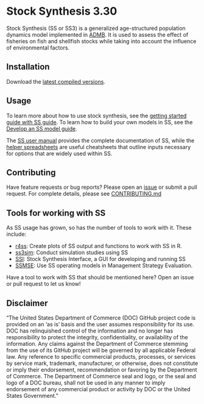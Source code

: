 # Stock Synthesis 3.30

Stock Synthesis (SS or SS3) is a generalized age-structured population dynamics model implemented in [ADMB](http://www.admb-project.org/). It is used to assess the effect of fisheries on fish and shellfish stocks while taking into account the influence of environmental factors.

## Installation

Download the [latest compiled versions](https://vlab.ncep.noaa.gov/web/stock-synthesis/document-library/-/document_library/0LmuycloZeIt/view/5042555).

## Usage

To learn more about how to use stock synthesis, see the [getting started guide with SS guide](https://vlab.ncep.noaa.gov/web/stock-synthesis/document-library/-/document_library/0LmuycloZeIt/view_file/7137387). To learn how to build your own models in SS, see the [Develop an SS model guide](https://vlab.ncep.noaa.gov/web/stock-synthesis/document-library/-/document_library/0LmuycloZeIt/view_file/7137399).

The [SS user manual](https://vlab.ncep.noaa.gov/web/stock-synthesis/document-library/-/document_library/0LmuycloZeIt/view_file/11684231) provides the complete documentation of SS, while the [helper spreadsheets](https://vlab.ncep.noaa.gov/web/stock-synthesis/document-library/-/document_library/0LmuycloZeIt/view/978337) are useful cheatsheets that outline inputs necessary for options that are widely used within SS.

## Contributing

Have feature requests or bug reports? Please open an [issue](https://github.com/nmfs-stock-synthesis/stock-synthesis/issues) or submit a pull request. For complete details, please see [CONTRIBUTING.md](CONTRIBUTING.md)

## Tools for working with SS

As SS usage has grown, so has the number of tools to work with it. These include:

- [r4ss](github.com/r4ss/r4ss): Create plots of SS output and functions to work with SS in R.
- [ss3sim](github.com/ss3sim/ss3sim): Conduct simulation studies using SS
- [SSI](https://vlab.ncep.noaa.gov/web/stock-synthesis/document-library/-/document_library/0LmuycloZeIt/view/5042951): Stock Synthesis Interface, a GUI for developing and running SS
- [SSMSE](github.com/nmfs-fish-tools/SSMSE): Use SS operating models in Management Strategy Evaluation.

Have a tool to work with SS that should be mentioned here? Open an issue or pull request to let us know!

## Disclaimer

“The United States Department of Commerce (DOC) GitHub project code is provided 
on an ‘as is’ basis and the user assumes responsibility for its use. DOC has 
relinquished control of the information and no longer has responsibility to 
protect the integrity, confidentiality, or availability of the information. Any 
claims against the Department of Commerce stemming from the use of its GitHub 
project will be governed by all applicable Federal law. Any reference to 
specific commercial products, processes, or services by service mark, trademark,
manufacturer, or otherwise, does not constitute or imply their endorsement,
recommendation or favoring by the Department of Commerce. The Department of 
Commerce seal and logo, or the seal and logo of a DOC bureau, shall not be used 
in any manner to imply endorsement of any commercial product or activity by DOC
or the United States Government.”
